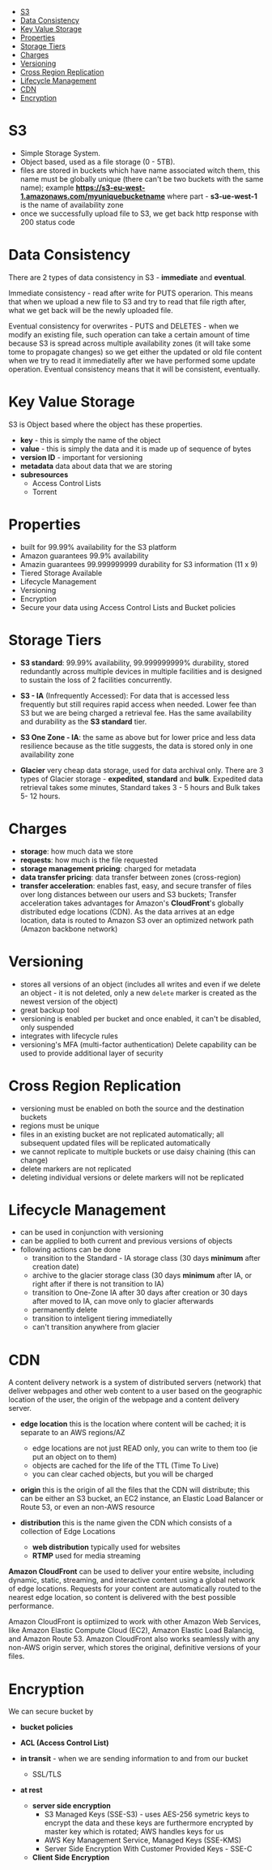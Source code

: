 -   [S3](#s3)
-   [Data Consistency](#data-consistency)
-   [Key Value Storage](#key-value-storage)
-   [Properties](#properties)
-   [Storage Tiers](#storage-tiers)
-   [Charges](#charges)
-   [Versioning](#versioning)
-   [Cross Region Replication](#cross-region-replication)
-   [Lifecycle Management](#lifecycle-management)
-   [CDN](#cdn)
-   [Encryption](#encryption)

# S3

-   Simple Storage System.
-   Object based, used as a file storage (0 - 5TB).
-   files are stored in buckets which have name associated witch them, this name must be globally unique (there can't be two buckets with the same name); example **https://s3-eu-west-1.amazonaws.com/myuniquebucketname** where part - **s3-ue-west-1** is the name of availability zone
-   once we successfully upload file to S3, we get back http response with 200 status code

# Data Consistency

There are 2 types of data consistency in S3 - **immediate** and **eventual**.

Immediate consistency - read after write for PUTS operarion. This means that when we upload a new file to S3 and try to read that file rigth after, what we get back will be the newly uploaded file.

Eventual consistency for overwrites - PUTS and DELETES - when we modify an existing file, such operation can take a certain amount of time because S3 is spread across multiple availability zones (it will take some tome to propagate changes) so we get either the updated or old file content when we try to read it immediatelly after we have performed some update operation. Eventual consistency means that it will be consistent, eventually.

# Key Value Storage

S3 is Object based where the object has these properties.

-   **key** - this is simply the name of the object
-   **value** - this is simply the data and it is made up of sequence of bytes
-   **version ID** - important for versioning
-   **metadata** data about data that we are storing
-   **subresources**
    -   Access Control Lists
    -   Torrent

# Properties

-   built for 99.99% availability for the S3 platform
-   Amazon guarantees 99.9% availability
-   Amazin guarantees 99.999999999 durability for S3 information (11 x 9)
-   Tiered Storage Available
-   Lifecycle Management
-   Versioning
-   Encryption
-   Secure your data using Access Control Lists and Bucket policies

# Storage Tiers

-   **S3 standard**: 99.99% availability, 99.999999999% durability, stored redundantly across multiple devices in multiple facilities and is designed to sustain the loss of 2 facilities concurrently.

-   **S3 - IA** (Infrequently Accessed): For data that is accessed less frequently but still requires rapid access when needed. Lower fee than S3 but we are being charged a retrieval fee.
    Has the same availability and durability as the **S3 standard** tier.

-   **S3 One Zone - IA**: the same as above but for lower price and less data resilience because as the title suggests, the data is stored only in one availability zone

-   **Glacier** very cheap data storage, used for data archival only. There are 3 types of Glacier storage - **expedited**, **standard** and **bulk**. Expedited data retrieval takes some minutes, Standard takes 3 - 5 hours and Bulk takes 5- 12 hours.

# Charges

-   **storage**: how much data we store
-   **requests**: how much is the file requested
-   **storage management pricing**: charged for metadata
-   **data transfer pricing**: data transfer between zones (cross-region)
-   **transfer acceleration**: enables fast, easy, and secure transfer of files over long distances between our users and S3 buckets; Transfer acceleration takes advantages for Amazon's **CloudFront**'s globally distributed edge locations (CDN). As the data arrives at an edge location, data is routed to Amazon S3 over an optimized network path (Amazon backbone network)

# Versioning

-   stores all versions of an object (includes all writes and even if we delete an object - it is not deleted, only a new `delete` marker is created as the newest version of the object)
-   great backup tool
-   versioning is enabled per bucket and once enabled, it can't be disabled, only suspended
-   integrates with lifecycle rules
-   versioning's MFA (multi-factor authentication) Delete capability can be used to provide additional layer of security

# Cross Region Replication

-   versioning must be enabled on both the source and the destination buckets
-   regions must be unique
-   files in an existing bucket are not replicated automatically; all subsequent updated files will be replicated automatically
-   we cannot replicate to multiple buckets or use daisy chaining (this can change)
-   delete markers are not replicated
-   deleting individual versions or delete markers will not be replicated

# Lifecycle Management

-   can be used in conjunction with versioning
-   can be applied to both current and previous versions of objects
-   following actions can be done
    -   transition to the Standard - IA storage class (30 days **minimum** after creation date)
    -   archive to the glacier storage class (30 days **minimum** after IA, or right after if there is not transition to IA)
    -   transition to One-Zone IA after 30 days after creation or 30 days after moved to IA, can move only to glacier afterwards
    -   permanently delete
    -   transition to inteligent tiering immediatelly
    -   can't transition anywhere from glacier

# CDN

A content delivery network is a system of distributed servers (network) that deliver webpages and other web content to a user based on the geographic location of the user, the origin of the webpage and a content delivery server.

-   **edge location** this is the location where content will be cached; it is separate to an AWS regions/AZ

    -   edge locations are not just READ only, you can write to them too (ie put an object on to them)
    -   objects are cached for the life of the TTL (Time To Live)
    -   you can clear cached objects, but you will be charged

-   **origin** this is the origin of all the files that the CDN will distribute; this can be either an S3 bucket, an EC2 instance, an Elastic Load Balancer or Route 53, or even an non-AWS resource

-   **distribution** this is the name given the CDN which consists of a collection of Edge Locations

    -   **web distribution** typically used for websites
    -   **RTMP** used for media streaming

**Amazon CloudFront** can be used to deliver your entire website, including dynamic, static, streaming, and interactive content using a global network of edge locations. Requests for your content are automatically routed to the nearest edge location, so content is delivered with the best possible performance.

Amazon CloudFront is optiimized to work with other Amazon Web Services, like Amazon Elastic Compute Cloud (EC2), Amazon Elastic Load Balancig, and Amazon Route 53. Amazon CloudFront also works seamlessly with any non-AWS origin server, which stores the original, definitive versions of your files.

# Encryption

We can secure bucket by

-   **bucket policies**
-   **ACL (Access Control List)**

-   **in transit** - when we are sending information to and from our bucket

    -   SSL/TLS

-   **at rest**
    -   **server side encryption**
        -   S3 Managed Keys (SSE-S3) - uses AES-256 symetric keys to encrypt the data and these keys are furthermore encrypted by master key which is rotated; AWS handles keys for us
        -   AWS Key Management Service, Managed Keys (SSE-KMS)
        -   Server Side Encryption With Customer Provided Keys - SSE-C
    -   **Client Side Encryption**
